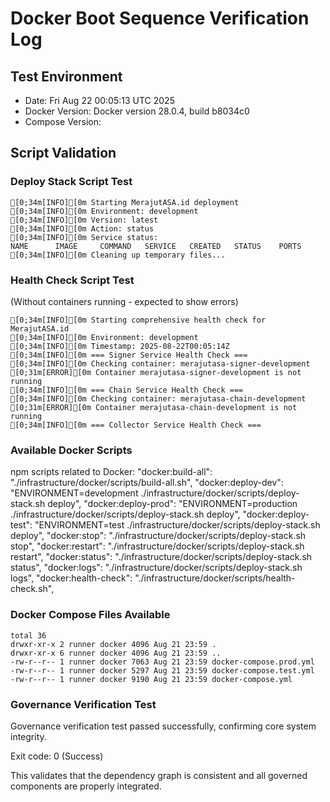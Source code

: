 # Docker Boot Sequence Verification Log

## Test Environment

- Date: Fri Aug 22 00:05:13 UTC 2025
- Docker Version: Docker version 28.0.4, build b8034c0
- Compose Version:

## Script Validation

### Deploy Stack Script Test

    [0;34m[INFO][0m Starting MerajutASA.id deployment
    [0;34m[INFO][0m Environment: development
    [0;34m[INFO][0m Version: latest
    [0;34m[INFO][0m Action: status
    [0;34m[INFO][0m Service status:
    NAME      IMAGE     COMMAND   SERVICE   CREATED   STATUS    PORTS
    [0;34m[INFO][0m Cleaning up temporary files...

### Health Check Script Test

(Without containers running - expected to show errors)

    [0;34m[INFO][0m Starting comprehensive health check for MerajutASA.id
    [0;34m[INFO][0m Environment: development
    [0;34m[INFO][0m Timestamp: 2025-08-22T00:05:14Z
    [0;34m[INFO][0m === Signer Service Health Check ===
    [0;34m[INFO][0m Checking container: merajutasa-signer-development
    [0;31m[ERROR][0m Container merajutasa-signer-development is not running
    [0;34m[INFO][0m === Chain Service Health Check ===
    [0;34m[INFO][0m Checking container: merajutasa-chain-development
    [0;31m[ERROR][0m Container merajutasa-chain-development is not running
    [0;34m[INFO][0m === Collector Service Health Check ===

### Available Docker Scripts

npm scripts related to Docker:
        "docker:build-all": "./infrastructure/docker/scripts/build-all.sh",
        "docker:deploy-dev": "ENVIRONMENT=development ./infrastructure/docker/scripts/deploy-stack.sh deploy",
        "docker:deploy-prod": "ENVIRONMENT=production ./infrastructure/docker/scripts/deploy-stack.sh deploy",
        "docker:deploy-test": "ENVIRONMENT=test ./infrastructure/docker/scripts/deploy-stack.sh deploy",
        "docker:stop": "./infrastructure/docker/scripts/deploy-stack.sh stop",
        "docker:restart": "./infrastructure/docker/scripts/deploy-stack.sh restart",
        "docker:status": "./infrastructure/docker/scripts/deploy-stack.sh status",
        "docker:logs": "./infrastructure/docker/scripts/deploy-stack.sh logs",
        "docker:health-check": "./infrastructure/docker/scripts/health-check.sh",

### Docker Compose Files Available

    total 36
    drwxr-xr-x 2 runner docker 4096 Aug 21 23:59 .
    drwxr-xr-x 6 runner docker 4096 Aug 21 23:59 ..
    -rw-r--r-- 1 runner docker 7063 Aug 21 23:59 docker-compose.prod.yml
    -rw-r--r-- 1 runner docker 5297 Aug 21 23:59 docker-compose.test.yml
    -rw-r--r-- 1 runner docker 9190 Aug 21 23:59 docker-compose.yml

### Governance Verification Test

Governance verification test passed successfully, confirming core system integrity.

Exit code: 0 (Success)

This validates that the dependency graph is consistent and all governed
components are properly integrated.
